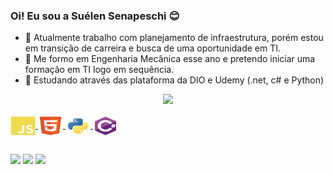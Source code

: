 ### Oi! Eu sou a Suélen Senapeschi 😊

- 🔭 Atualmente trabalho com planejamento de infraestrutura, porém estou em transição de carreira e busca de uma oportunidade em TI.
- 🌱 Me formo em Engenharia Mecânica esse ano e pretendo iniciar uma formação em TI logo em sequência. 
- 📖 Estudando através das plataforma da DIO e Udemy (.net, c# e Python)

<div align="center">
  <a href="https://github.com/SuSenapeschi">
  <img height="180em" src="https://github-readme-stats.vercel.app/api?username=SuSenapeschi&show_icons=true&theme=dracula&include_all_commits=true&count_private=true"/>
  
</div>

<div style="display: inline_block"><br>
  <img align="center" alt="Su-Js" height="30" width="40" src="https://raw.githubusercontent.com/devicons/devicon/master/icons/javascript/javascript-plain.svg">
  <img align="center" alt="Su-HTML" height="30" width="40" src="https://raw.githubusercontent.com/devicons/devicon/master/icons/html5/html5-original.svg">
  <img align="center" alt="Su-Python" height="30" width="40" src="https://raw.githubusercontent.com/devicons/devicon/master/icons/python/python-original.svg">
  <img align="center" alt="Su-Csharp" height="30" width="40" src="https://raw.githubusercontent.com/devicons/devicon/master/icons/csharp/csharp-original.svg">
 
</div>

##

<div> 
  
  <a href="https://instagram.com/suh_senapeschi" target="_blank"><img src="https://img.shields.io/badge/-Instagram-%23E4405F?style=for-the-badge&logo=instagram&logoColor=white" target="_blank"></a>
  <a href="https://www.linkedin.com/in/suélen-senapeschi-b67733140/" target="_blank"><img src="https://img.shields.io/badge/-LinkedIn-%230077B5?style=for-the-badge&logo=linkedin&logoColor=white" target="_blank"></a> 
    <a href="+55 16 996023970/" target="_blank"><img src="https://img.shields.io/badge/WhatsApp-25D366?style=for-the-badge&logo=whatsapp&logoColor=white" target="_blank"></a> 
    
  
 
 
</div>
